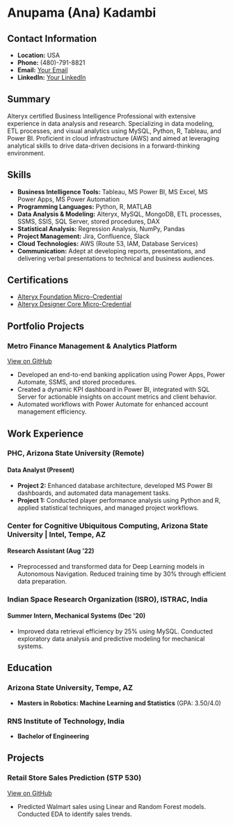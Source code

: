 # Anupama (Ana) Kadambi

## Contact Information
- **Location:** USA
- **Phone:** (480)-791-8821
- **Email:** [Your Email](mailto:your.email@example.com)
- **LinkedIn:** [Your LinkedIn](https://www.linkedin.com/in/yourprofile)

## Summary
Alteryx certified Business Intelligence Professional with extensive experience in data analysis and research. Specializing in data modeling, ETL processes, and visual analytics using MySQL, Python, R, Tableau, and Power BI. Proficient in cloud infrastructure (AWS) and aimed at leveraging analytical skills to drive data-driven decisions in a forward-thinking environment.

## Skills
- **Business Intelligence Tools:** Tableau, MS Power BI, MS Excel, MS Power Apps, MS Power Automation
- **Programming Languages:** Python, R, MATLAB
- **Data Analysis & Modeling:** Alteryx, MySQL, MongoDB, ETL processes, SSMS, SSIS, SQL Server, stored procedures, DAX
- **Statistical Analysis:** Regression Analysis, NumPy, Pandas
- **Project Management:** Jira, Confluence, Slack
- **Cloud Technologies:** AWS (Route 53, IAM, Database Services)
- **Communication:** Adept at developing reports, presentations, and delivering verbal presentations to technical and business audiences.

## Certifications
- [Alteryx Foundation Micro-Credential](https://www.credly.com/badges/2c87437b-6d28-45d5-9abb-0c44e60bec9b/linked_in_profile)
- [Alteryx Designer Core Micro-Credential](https://www.credly.com/badges/0e95e9f4-170d-4d80-8030-b5259b3d0b1c/linked_in_profile)

## Portfolio Projects

### Metro Finance Management & Analytics Platform
[View on GitHub](https://github.com/akadambi12/Bank-Project-)
- Developed an end-to-end banking application using Power Apps, Power Automate, SSMS, and stored procedures.
- Created a dynamic KPI dashboard in Power BI, integrated with SQL Server for actionable insights on account metrics and client behavior.
- Automated workflows with Power Automate for enhanced account management efficiency.

## Work Experience

### PHC, Arizona State University (Remote)
#### Data Analyst (Present)
- **Project 2:** Enhanced database architecture, developed MS Power BI dashboards, and automated data management tasks.
- **Project 1:** Conducted player performance analysis using Python and R, applied statistical techniques, and managed project workflows.

### Center for Cognitive Ubiquitous Computing, Arizona State University | Intel, Tempe, AZ
#### Research Assistant (Aug '22)
- Preprocessed and transformed data for Deep Learning models in Autonomous Navigation. Reduced training time by 30% through efficient data preparation.

### Indian Space Research Organization (ISRO), ISTRAC, India
#### Summer Intern, Mechanical Systems (Dec '20)
- Improved data retrieval efficiency by 25% using MySQL. Conducted exploratory data analysis and predictive modeling for mechanical systems.

## Education

### Arizona State University, Tempe, AZ
- **Masters in Robotics: Machine Learning and Statistics** (GPA: 3.50/4.0)

### RNS Institute of Technology, India
- **Bachelor of Engineering**

## Projects

### Retail Store Sales Prediction (STP 530)
[View on GitHub](https://github.com/akadambi12/Data-Analyst-Portfolio-Anupama-Kadambi/tree/main)
- Predicted Walmart sales using Linear and Random Forest models. Conducted EDA to identify sales trends.
